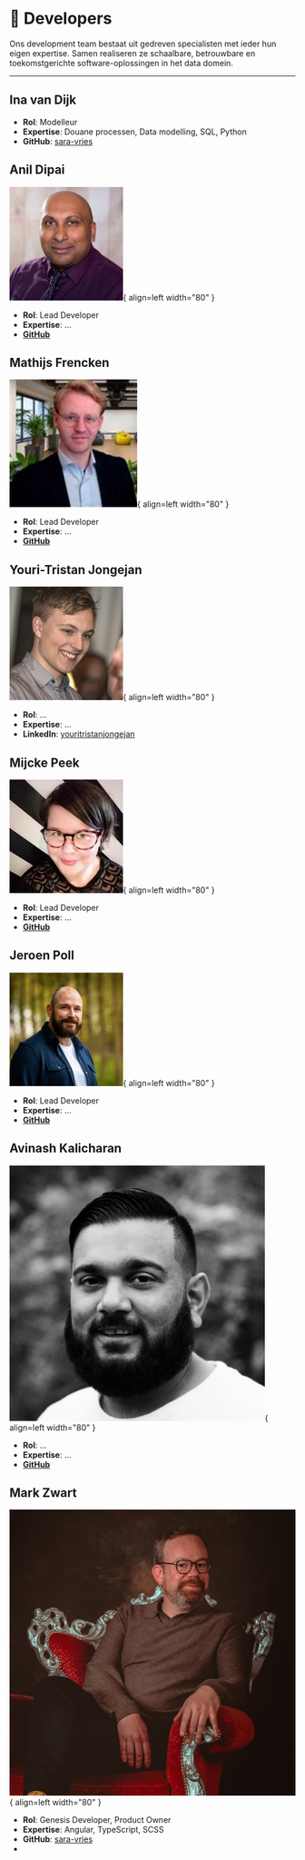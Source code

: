 # 👥 Developers

Ons development team bestaat uit gedreven specialisten met ieder hun eigen expertise. Samen realiseren ze schaalbare, betrouwbare en toekomstgerichte software-oplossingen in het data domein.

---

## Ina van Dijk

* **Rol**: Modelleur
* **Expertise**: Douane processen, Data modelling, SQL, Python
* **GitHub**: [sara-vries](https://github.com/sara-vries)

## Anil Dipai
![Anil Dipai](images/developers/anil_dipai.jpeg){ align=left width="80" }

* **Rol**: Lead Developer
* **Expertise**: ...
* **[GitHub](https://www.linkedin.com/in/anil-dipai-3a4a096/)**

## Mathijs Frencken
![Mathijs Frencken](images/developers/mathijs_frencken.jpg){ align=left width="80" }

* **Rol**: Lead Developer
* **Expertise**: ...
* **[GitHub](https://www.linkedin.com/in/mathijsfrencken/)**

## Youri-Tristan Jongejan
![Youri-Tristan Jongejan](images/developers/youri_tristan_jongejan.jpeg){ align=left width="80" }

* **Rol**: ...
* **Expertise**: ...
* **LinkedIn**: [youritristanjongejan](https://www.linkedin.com/in/youritristanjongejan/)

## Mijcke Peek
![Mijcke Peek](images/developers/mijcke_peek.jpeg){ align=left width="80" }

* **Rol**: Lead Developer
* **Expertise**: ...
* **[GitHub](https://www.linkedin.com/in/mijckepeek/)**

## Jeroen Poll
![Jeroen Poll](images/developers/jeroen_poll.jpeg){ align=left width="80" }

* **Rol**: Lead Developer
* **Expertise**: ...
* **[GitHub](https://www.linkedin.com/in/jeroenpoll/)**

## Avinash Kalicharan
![Avinash Kalicharan](images/developers/avinash_kalicharan.jpeg){ align=left width="80" }

* **Rol**: ...
* **Expertise**: ...
* **[GitHub](https://www.linkedin.com/in/avinashkalicharan/)**

## Mark Zwart
![Avinash Kalicharan](images/developers/mark_zwart.jpeg){ align=left width="80" }

* **Rol**: Genesis Developer, Product Owner
* **Expertise**: Angular, TypeScript, SCSS
* **GitHub**: [sara-vries](https://github.com/sara-vries)
*